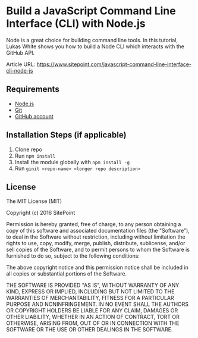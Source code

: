 # Build a JavaScript Command Line Interface (CLI) with Node.js

Node is a great choice for building command line tools. 
In this tutorial, Lukas White shows you how to build a Node CLI which interacts with the GitHub API.

Article URL: https://www.sitepoint.com/javascript-command-line-interface-cli-node-js

## Requirements

* [Node.js](http://nodejs.org/)
* [Git](https://git-scm.com/)
* [GitHub account](https://github.com/)

## Installation Steps (if applicable)

1. Clone repo
2. Run `npm install`
3. Install the module globally with `npm install -g`
4. Run `ginit <repo-name> <longer repo description>`

## License

The MIT License (MIT)

Copyright (c) 2016 SitePoint

Permission is hereby granted, free of charge, to any person obtaining a copy of this software and associated documentation files (the "Software"), to deal in the Software without restriction, including without limitation the rights to use, copy, modify, merge, publish, distribute, sublicense, and/or sell copies of the Software, and to permit persons to whom the Software is furnished to do so, subject to the following conditions:

The above copyright notice and this permission notice shall be included in all copies or substantial portions of the Software.

THE SOFTWARE IS PROVIDED "AS IS", WITHOUT WARRANTY OF ANY KIND, EXPRESS OR IMPLIED, INCLUDING BUT NOT LIMITED TO THE WARRANTIES OF MERCHANTABILITY, FITNESS FOR A PARTICULAR PURPOSE AND NONINFRINGEMENT. IN NO EVENT SHALL THE AUTHORS OR COPYRIGHT HOLDERS BE LIABLE FOR ANY CLAIM, DAMAGES OR OTHER LIABILITY, WHETHER IN AN ACTION OF CONTRACT, TORT OR OTHERWISE, ARISING FROM, OUT OF OR IN CONNECTION WITH THE SOFTWARE OR THE USE OR OTHER DEALINGS IN THE SOFTWARE.
